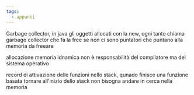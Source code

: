 ```yaml
---
tags:
  - appunti
---
```

Garbage collector, in java gli oggetti allocati con la new, ogni tanto chiama garbage collector che fa la free se non ci sono puntatori che puntano alla memoria da freeare

allocazione memoria idnamica non è responsabilità del compilatore ma del sistema operativo

record di attivazione delle funzioni nello stack, qunado finisce una funzione basata tornare all'inizio dello stack non bisogna andare in cerca nella memoria